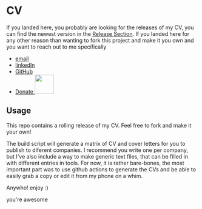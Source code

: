 # CV

If you landed here, you probably are looking for the releases of my CV, you can find the newest version in the [Release Section](https://github.com/jeanlego/CV/releases).
If you landed here for any other reason than wanting to fork this project and make it you own and you want to reach out to me specifically

- [email](mailto:jeanphilippe.legault@unb.ca)
- [linkedIn](https://www.linkedin.com/in/jean-philippe-legault-1489ab173)
- [GitHub](https://github.com/jeanlego)
- [Donate <img src="https://static.thenounproject.com/png/28659-200.png" width="50" height="50">](https://www.paypal.com/cgi-bin/webscr?cmd=_donations&business=BKKWLMRSDLXEL&currency_code=CAD)


## Usage

This repo contains a rolling release of my CV.
Feel free to fork and make it your own!

The build script will generate a matrix of CV and cover letters for you to publish to diferent companies.
I recommend you write one per company, but I've also include a way to make generic text files, that can be filled in with different entries in tools.
For now, it is rather bare-bones, the most important part was to use github actions to generate the CVs and be able to easily grab a copy or edit it from my phone on a whim.

Anywho! enjoy :) 

you're awesome

